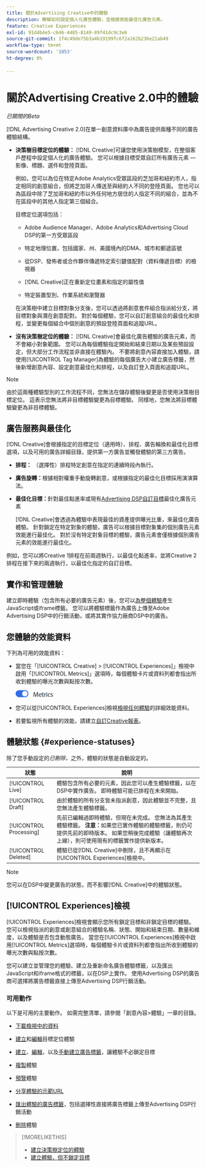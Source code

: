 ```yaml
---
title: 關於Advertising Creative中的體驗
description: 瞭解如何設定個人化廣告體驗，並根據效能最佳化廣告元素。
feature: Creative Experiences
exl-id: 91d4b4e5-c646-4485-8149-89f41dc9c3e6
source-git-commit: 1f4c49de75b3a4b19199fc6f2a162b236e21ab49
workflow-type: tm+mt
source-wordcount: '1053'
ht-degree: 0%

---
```


# 關於Advertising Creative 2.0中的體驗

*已關閉的Beta*

[!DNL Advertising Creative 2.0]在單一創意資料庫中為廣告提供兩種不同的廣告體驗結構。

* **決策樹目標定位的體驗：** [!DNL Creative]可讓您使用決策樹模型，在整個客戶歷程中設定個人化的廣告體驗。 您可以根據目標受眾自訂所有廣告元素 — 影像、標題、選件和登陸頁面。

  例如，您可以為位在特定Adobe Analytics受眾區段的芝加哥和紐約市人，指定相同的創意組合，但將芝加哥人傳送至與紐約人不同的登陸頁面。 您也可以為區段中除了芝加哥和紐約市以外任何地方居住的人指定不同的組合，並為不在區段中的其他人指定第三個組合。

  目標定位選項包括：

   * Adobe Audience Manager、Adobe Analytics和Advertising Cloud DSP的第一方受眾區段

   * 特定地理位置，包括國家、州、美國境內的DMA、城市和郵遞區號

   * 從DSP、發佈者或合作夥伴傳遞特定索引鍵值配對（資料傳遞目標）的檢視器

   * [!DNL Creative]正在重新定位畫素和指定的屬性值

   * 特定裝置型別、作業系統和瀏覽器

  在決策樹中建立目標對象分支後，您可以透過將創意套件組合指派給分支，將目標對象與潛在創意配對。 對於每個體驗，您可以自訂創意組合的最佳化和排程，並變更每個組合中個別創意的預設登陸頁面和追蹤URL<!-- later: and any flexible attributes -->。

* **沒有決策樹定位的體驗：** [!DNL Creative]會最佳化廣告體驗的廣告元素，而不會縮小對象範圍。 您可以為每個體驗指定開始和結束日期以及某些預設設定，但大部分工作流程並非直接在體驗內。 不要將創意內容直接加入體驗，請使用[!UICONTROL Tag Manager]為體驗的每個廣告大小建立廣告標籤，然後新增創意內容、設定創意最佳化和排程，以及自訂登入頁面和追蹤URL<!-- later: and any flexible attributes -->。

>[!NOTE]
>
> 由於這兩種體驗型別的工作流程不同，您無法在儲存體驗後變更是否使用決策樹目標定位。 這表示您無法將非目標體驗變更為目標體驗。 同樣地，您無法將目標體驗變更為非目標體驗。

## 廣告服務與最佳化

<!-- MORE -->
<!--When multiple ad variants qualify for an impression-->

[!DNL Creative]會根據指定的目標定位（適用時）、排程、廣告輪換和最佳化目標選項，以及可用的廣告詳細目錄，提供第一方廣告並觸發體驗的第三方廣告。

* **排程：** （選擇性）排程特定創意在指定的連續時段內執行。

* **廣告旋轉：**&#x200B;根據相對權重手動旋轉創意，或根據指定的最佳化目標採用演演算法。

* **最佳化目標：**&#x200B;針對最佳點進率或現有[Advertising DSP自訂目標](/help/dsp/optimization/custom-goal.md)最佳化廣告元素

  [!DNL Creative]會透過為體驗中表現最佳的資產提供曝光比重，來最佳化廣告體驗。 針對鎖定在特定對象的體驗，廣告可以根據目標對象集的個別廣告元素效能進行最佳化。 對於沒有特定對象目標的體驗，廣告元素會僅根據個別廣告元素的效能進行最佳化。

例如，您可以將Creative 1排程在前兩週執行，以最佳化點進率，並將Creative 2排程在接下來的兩週執行，以最佳化指定的自訂目標。

## 實作和管理體驗

建立即時體驗（包含所有必要的廣告元素）後，您可以[為整個體驗](experience-tag-export.md)產生JavaScript或iframe標籤。 您可以將體驗標籤作為廣告上傳至Adobe Advertising DSP中的行銷活動，或將其實作協力廠商DSP中的廣告。

## 您體驗的效能資料

下列為可用的效能資料：

* 當您在「[!UICONTROL Creative] > [!UICONTROL Experiences]」檢視中啟用「[!UICONTROL Metrics]」選項時，每個體驗卡片或資料列都會指出所收到體驗的曝光次數與點按次數。

  ![量度選項](/help/creative/assets/metrics-option.png "量度選項")

  <!-- insert screen shot of Metrics option?  If not, then add instructions elsewhere -->

  <!-- I don't see this as of 1/9; why only in the table view?   You can also add conversion columns in the table view. -->

* 您可以從[!UICONTROL Experiences]檢視[檢視任何體驗](experience-performance-details.md)的詳細效能資料。

* 若要監視所有體驗的效能，請建立[自訂Creative報表](/help/creative/report-custom-creative.md)。

## 體驗狀態 {#experience-statuses}

除了您手動設定的&#x200B;*已刪除，*&#x200B;之外，體驗的狀態是自動設定的。

| 狀態 | 說明 |
| ------ | ----------- |
| [!UICONTROL Live] | 體驗包含所有必要的元素，因此您可以產生體驗標籤，以在DSP中實作廣告。 即時體驗可能已排程在未來開始。 |
| [!UICONTROL Draft] | 由於體驗的所有分支皆未指派創意，因此體驗並不完整，且您無法產生體驗標籤。 |
| [!UICONTROL Processing] | 先前已編輯過即時體驗，但現在未完成。 您無法為其產生體驗標籤。 **注意：**&#x200B;如果您已實作體驗的體驗標籤，則仍可提供先前的即時版本。 如果您稍後完成體驗（讓體驗再次上線），則可使用現有的標籤實作提供新版本。 |
| [!UICONTROL Deleted] | 體驗已從[!DNL Creative]中刪除，且不再顯示在[!UICONTROL Experiences]檢視中。 |

>[!NOTE]
>
>您可以在DSP中變更廣告的狀態，而不影響[!DNL Creative]中的體驗狀態。

## [!UICONTROL Experiences]檢視

[!UICONTROL Experiences]檢視會顯示您所有鎖定目標和非鎖定目標的體驗。 您可以檢視指派的創意或創意組合的體驗名稱、狀態、開始和結束日期、數量和維度，以及體驗是否包含動態廣告。 當您在[!UICONTROL Experiences]檢視中啟用[!UICONTROL Metrics]選項時，每個體驗卡片或資料列都會指出所收到體驗的曝光次數與點按次數。

您可以建立並管理您的體驗、建立及重新命名廣告體驗標籤，以及匯出JavaScript和iframe格式的標籤，以在DSP上實作。 使用Advertising DSP的廣告商可選擇將廣告標籤直接上傳至Advertising DSP行銷活動。

### 可用動作

以下是可用的主要動作。 如需完整清單，請參閱「創意內容>體驗」一章的目錄。

* [下載檢視中的資料](experience-download-view.md)

* [建立](/help/creative/experiences/experience-create-targeting.md)和[編輯](/help/creative/experiences/experience-edit-targeting.md)目標定位體驗

* [建立](/help/creative/experiences/experience-create-no-targeting.md)、[編輯](/help/creative/experiences/experience-edit-no-targeting.md)，以及[手動建立廣告標籤](/help/creative/experiences/experience-tag-create-manually.md)，讓體驗不必鎖定目標

* [複製](experience-clone.md)體驗

* [預覽](experience-preview.md)體驗

* [分享體驗的示範URL](experience-share-demo-url.md)

* [匯出體驗的廣告標籤](experience-tag-export.md)，包括選擇性直接將廣告標籤上傳至Advertising DSP行銷活動

* [刪除](experience-delete.md)體驗

>[!MORELIKETHIS]
>
>* [建立決策樹定位的體驗](experience-create-targeting.md)
>* [建立體驗，但不鎖定目標](experience-create-no-targeting.md)
